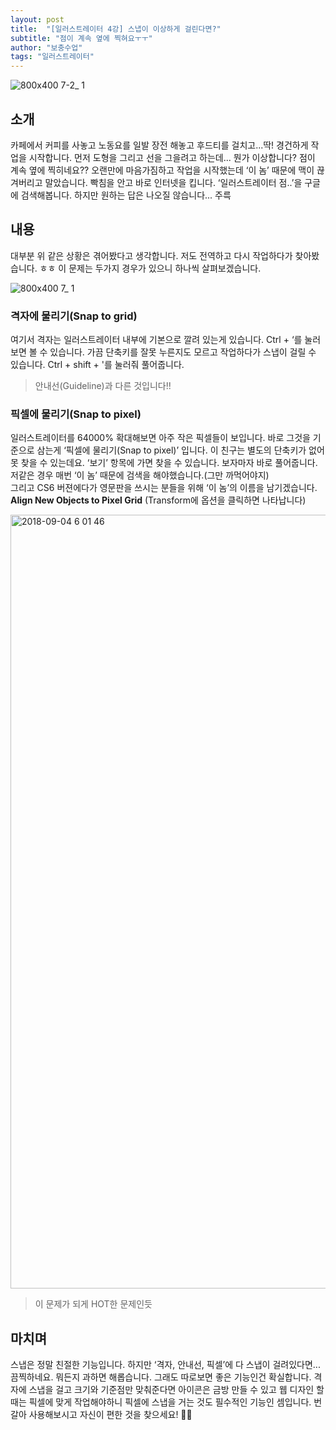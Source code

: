 ```yaml
---
layout: post
title:  "[일러스트레이터 4강] 스냅이 이상하게 걸린다면?"
subtitle: "점이 계속 옆에 찍혀요ㅜㅜ"
author: "보충수업"
tags: "일러스트레이터"
---
```


![800x400 7-2_ 1](https://user-images.githubusercontent.com/42730616/45022676-c6ebca00-b06f-11e8-98b1-be6af4b24f88.png)

## 소개
카페에서 커피를 사놓고 노동요를 일발 장전 해놓고 후드티를 걸치고...딱! 경건하게 작업을 시작합니다. 먼저 도형을 그리고 선을 그을려고 하는데... 뭔가 이상합니다? 점이 계속 옆에 찍히네요?? 오랜만에 마음가짐하고 작업을 시작했는데 ‘이 놈’ 때문에 맥이 끊겨버리고 말았습니다. 빡침을 안고 바로 인터넷을 킵니다. ‘일러스트레이터 점..’을 구글에 검색해봅니다. 하지만 원하는 답은 나오질 않습니다... 주륵

## 내용

대부분 위 같은 상황은 겪어봤다고 생각합니다. 저도 전역하고 다시 작업하다가 찾아봤습니다. ㅎㅎ 이 문제는 두가지 경우가 있으니 하나씩 살펴보겠습니다.

![800x400 7_ 1](https://user-images.githubusercontent.com/42730616/45022674-c6ebca00-b06f-11e8-9c08-e1d7dbe8b078.png)

### 격자에 물리기(Snap to grid)
여기서 격자는 일러스트레이터 내부에 기본으로 깔려 있는게 있습니다. Ctrl + ‘를 눌러보면 볼 수 있습니다. 가끔 단축키를 잘못 누른지도 모르고 작업하다가 스냅이 걸릴 수 있습니다. Ctrl + shift + '를 눌러줘 풀어줍니다.

>안내선(Guideline)과 다른 것입니다!!

### 픽셀에 물리기(Snap to pixel)
일러스트레이터를 64000% 확대해보면 아주 작은 픽셀들이 보입니다. 바로 그것을 기준으로 삼는게 ‘픽셀에 물리기(Snap to pixel)’ 입니다. 이 친구는 별도의 단축키가 없어 못 찾을 수 있는데요. ‘보기’ 항목에 가면 찾을 수 있습니다. 보자마자 바로 풀어줍니다. 저같은 경우 매번 ‘이 놈’ 때문에 검색을 해야했습니다.(그만 까먹어야지)<br>
그리고 CS6 버젼에다가 영문판을 쓰시는 분들을 위해 ‘이 놈’의 이름을 남기겠습니다. **Align New Objects to Pixel Grid** (Transform에 옵션을 클릭하면 나타납니다)

<img width="1238" alt="2018-09-04 6 01 46" src="https://user-images.githubusercontent.com/42730616/45021479-a706d700-b06c-11e8-9602-5421950c5555.png">

>이 문제가 되게 HOT한 문제인듯

## 마치며
스냅은 정말 친절한 기능입니다. 하지만 ‘격자, 안내선, 픽셀’에 다 스냅이 걸려있다면...끔찍하네요. 뭐든지 과하면 해롭습니다. 그래도 따로보면 좋은 기능인건 확실합니다. 격자에 스냅을 걸고 크기와 기준점만 맞춰준다면 아이콘은 금방 만들 수 있고 웹 디자인 할 때는 픽셀에 맞게 작업해야하니 픽셀에 스냅을 거는 것도 필수적인 기능인 셈입니다. 번갈아 사용해보시고 자신이 편한 것을 찾으세요! 🤔🤔
